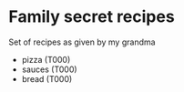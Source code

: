 # Family secret recipes

Set of recipes as given by my grandma

* pizza (T000)
* sauces (T000)
* bread (T000)
